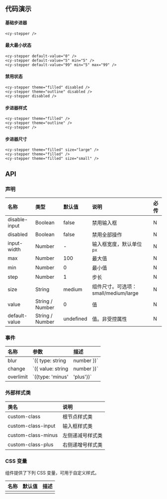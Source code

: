 ## 代码演示

#### 基础步进器

```vue
<cy-stepper />
```

#### 最大最小状态

```vue
<cy-stepper default-value="0" />
<cy-stepper default-value="5" min="5" />
<cy-stepper default-value="99" min="5" max="99" />
```

#### 禁用状态

```vue
<cy-stepper theme="filled" disabled />
<cy-stepper theme="outline" disabled />
<cy-stepper disabled />
```

#### 步进器样式

```vue
<cy-stepper theme="filled" />
<cy-stepper theme="outline" />
<cy-stepper />
```

#### 步进器尺寸

```vue
<cy-stepper theme="filled" size="large" />
<cy-stepper theme="filled" />
<cy-stepper theme="filled" size="small" />
```



## API

### 声明

| 名称          | 类型            | 默认值    | 说明                                 | 必传 |
| :------------ | :-------------- | :-------- | :----------------------------------- | :--- |
| disable-input | Boolean         | false     | 禁用输入框                           | N    |
| disabled      | Boolean         | false     | 禁用全部操作                         | N    |
| input-width   | Number          | -         | 输入框宽度，默认单位 `px`            | N    |
| max           | Number          | 100       | 最大值                               | N    |
| min           | Number          | 0         | 最小值                               | N    |
| step          | Number          | 1         | 步长                                 | N    |
| size          | String          | medium    | 组件尺寸。可选项：small/medium/large | N    |
| value         | String / Number | 0         | 值                                   | N    |
| default-value | String / Number | undefined | 值。非受控属性                       | N    |

### 事件

| 名称      | 参数                           | 描述                 |
| :-------- | :----------------------------- | :------------------- |
| blur      | `({ type: string | number })`  | 输入框失去焦点时触发 |
| change    | `({ value: string | number })` | 数值发生变更时触发   |
| overlimit | `({type: 'minus' | 'plus'})`   | 数值超出限制时触发   |

### 外部样式类

| 类名               | 说明             |
| :----------------- | :--------------- |
| custom-class       | 根节点样式类     |
| custom-class-input | 输入框样式类     |
| custom-class-minus | 左侧递减号样式类 |
| custom-class-plus  | 右侧递增号样式类 |

### CSS 变量

组件提供了下列 CSS 变量，可用于自定义样式。

| 名称 | 默认值 | 描述 |
| ---- | ------ | ---- |
|      |        |      |